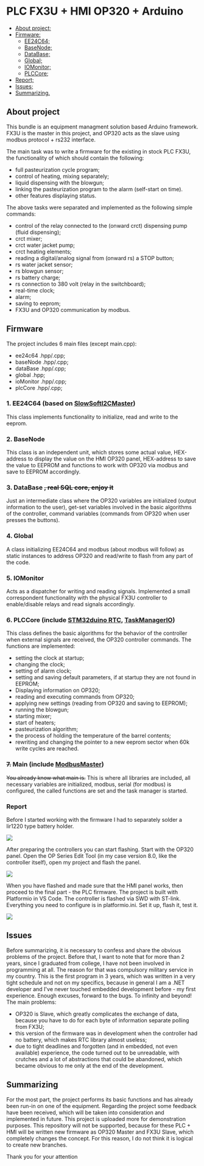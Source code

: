 # PLC FX3U + HMI OP320 + Arduino

+ [ About project; ](#about_project)
+ [ Firmware: ](#firmware)
    + [ EE24C64; ](#ee24c64)
    + [ BaseNode; ](#basenode)
    + [ DataBase; ](#database)
    + [ Global; ](#global)
    + [ IOMonitor; ](#iomonitor)
    + [ PLCCore; ](#plccore)
+ [ Report; ](#report)
+ [ Issues; ](#issues)
+ [ Summarizing. ](#summarizing)

<a name="about_project"></a>
## About project
This bundle is an equipment managment solution based Arduino framework. FX3U is the master in this project, and OP320 acts as the slave using modbus protocol + rs232 interface.

The main task was to write a firmware for the existing in stock PLC FX3U, the functionality of which should contain the following:
- full pasteurization cycle program;
- control of heating, mixing separately;
- liquid dispensing with the blowgun;
- linking the pasteurization program to the alarm (self-start on time).
- other features displaying status.

The above tasks were separated and implemented as the following simple commands:
- control of the relay connected to the (onward crct) dispensing pump (fluid dispensing);
- crct mixer;
- crct water jacket pump;
- crct heating elements;
- reading a digital/analog signal from (onward rs) a STOP button;
- rs water jacket sensor;
- rs blowgun sensor;
- rs battery charge;
- rs connection to 380 volt (relay in the switchboard);
- real-time clock;
- alarm;
- saving to eeprom;
- FX3U and OP320 communication by modbus.

<a name="firmware"></a>
## Firmware
The project includes 6 main files (except main.cpp):
- ee24c64 .hpp/.cpp;
- baseNode .hpp/.cpp;
- dataBase .hpp/.cpp;
- global .hpp;
- ioMonitor .hpp/.cpp;
- plcCore .hpp/.cpp;

<a name="ee24c64"></a>
### 1. EE24C64 (based on [SlowSoftI2CMaster](https://github.com/felias-fogg/SlowSoftI2CMaster))
This class implements functionality to initialize, read and write to the eeprom.

<a name="basenode"></a>
### 2. BaseNode
This class is an independent unit, which stores some actual value, HEX-address to display the value on the HMI OP320 panel, HEX-address to save the value to EEPROM and functions to work with OP320 via modbus and save to EEPROM accordingly.

<a name="database"></a>
### 3. DataBase <s>, real SQL core, enjoy it</s>
Just an intermediate class where the OP320 variables are initialized (output information to the user), get-set variables involved in the basic algorithms of the controller, command variables (commands from OP320 when user presses the buttons).

<a name="global"></a>
### 4. Global
A class initializing EE24C64 and modbus (about modbus will follow) as static instances to address OP320 and read/write to flash from any part of the code.

<a name="iomonitor"></a>
### 5. IOMonitor
Acts as a dispatcher for writing and reading signals. Implemented a small correspondent functionality with the physical FX3U controller to enable/disable relays and read signals accordingly.

<a name="plccore"></a>
### 6. PLCCore (include [STM32duino RTC](https://github.com/stm32duino/STM32RTC), [TaskManagerIO](https://github.com/davetcc/TaskManagerIO))
This class defines the basic algorithms for the behavior of the controller when external signals are received, the OP320 controller commands. The functions are implemented:
- setting the clock at startup;
- changing the clock;
- setting of alarm clock;
- setting and saving default parameters, if at startup they are not found in EEPROM;
- Displaying information on OP320;
- reading and executing commands from OP320;
- applying new settings (reading from OP320 and saving to EEPROM);
- running the blowgun;
- starting mixer;
- start of heaters;
- pasteurization algorithm;
- the process of holding the temperature of the barrel contents;
- rewriting and changing the pointer to a new eeprom sector when 60k write cycles are reached.

<a name="firmware"></a>
### <s>7.</s> Main (include [ModbusMaster](https://github.com/4-20ma/ModbusMaster))
<s>You already know what main is.</s> This is where all libraries are included, all necessary variables are initialized, modbus, serial (for modbus) is configured, the called functions are set and the task manager is started.

<a name="report"></a>
### Report
Before I started working with the firmware I had to separately solder a lir1220 type battery holder.

![](https://github.com/Yelgurk/fx3u-m-op320-s-rs232/blob/main/readme_gif/PLC_preparing.gif)



After preparing the controllers you can start flashing.
Start with the OP320 panel. Open the OP Series Edit Tool (in my case version 8.0, like the controller itself), open my project and flash the panel.

![](https://github.com/Yelgurk/fx3u-m-op320-s-rs232/blob/main/readme_gif/OP320_demo.gif)



When you have flashed and made sure that the HMI panel works, then proceed to the final part - the PLC firmware.
The project is built with Platformio in VS Code. The controller is flashed via SWD with ST-link. Everything you need to configure is in platformio.ini. Set it up, flash it, test it.

![](https://github.com/Yelgurk/fx3u-m-op320-s-rs232/blob/main/readme_gif/OP320_PLC.gif)


<a name="issues"></a>
## Issues
Before summarizing, it is necessary to confess and share the obvious problems of the project.
Before that, I want to note that for more than 2 years, since I graduated from college, I have not been involved in programming at all. The reason for that was compulsory military service in my country. This is the first program in 3 years, which was written in a very tight schedule and not on my specifics, because in general I am a .NET developer and I've never touched embedded development before - my first experience.
Enough excuses, forward to the bugs. To infinity and beyond!
The main problems:
- OP320 is Slave, which greatly complicates the exchange of data, because you have to do for each byte of information separate polling from FX3U;
- this version of the firmware was in development when the controller had no battery, which makes RTC library almost useless;
- due to tight deadlines and forgotten (and in embedded, not even available) experience, the code turned out to be unreadable, with crutches and a lot of abstractions that could be abandoned, which became obvious to me only at the end of the development.

<a name="summarizing"></a>
## Summarizing
For the most part, the project performs its basic functions and has already been run-in on one of the equipment. Regarding the project some feedback have been received, which will be taken into consideration and implemented in future. This project is uploaded more for demonstration purposes.
This repository will not be supported, because for these PLC + HMI will be written new firmware as OP320 Master and FX3U Slave, which completely changes the concept. For this reason, I do not think it is logical to create new branches.

Thank you for your attention
